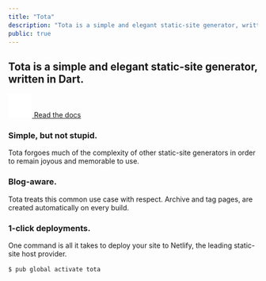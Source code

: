 ```yaml
---
title: "Tota"
description: "Tota is a simple and elegant static-site generator, written in Dart. Great for personal websites, side-projects, blogs, documentation, and more."
public: true
---
```


<section id="hero">
  <h1>Tota is a simple and elegant static-site generator, written in Dart.</h1>
  <div>
    <a class="button" href="/docs">
      <img src="/assets/img/book-open.svg" alt="Open book"/>
      <span>Read the docs</span>
    </a>
  </div>
</section>

<section id="features" class="features-layout">
  <div class="feature">
    <h3>Simple, but not stupid.</h3>
    <p>Tota forgoes much of the complexity of other static-site generators in order to remain joyous and memorable to use.</p>
  </div>
  <div class="feature">
    <h3>Blog-aware.</h3>
    <p>Tota treats this common use case with respect. Archive and tag pages, are created automatically on every build.</p>
  </div>
  <div class="feature">
    <h3>1-click deployments.</h3>
    <p>One command is all it takes to deploy your site to Netlify, the leading static-site host provider.</p>
  </div>
</section>

<section id="pub-install">
  <pre><code>$ pub global activate tota</code></pre>
</section>
